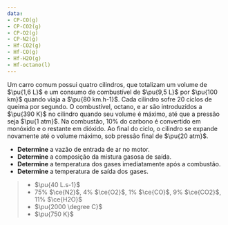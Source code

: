 ```yaml
---
data:
- CP-CO(g)
- CP-CO2(g)
- CP-O2(g)
- CP-N2(g)
- Hf-CO2(g)
- Hf-CO(g)
- Hf-H2O(g)
- Hf-octano(l)
---
```

Um carro comum possui quatro cilindros, que totalizam um volume de $\pu{1,6 L}$ e um consumo de combustível de $\pu{9,5 L}$ por $\pu{100 km}$ quando viaja a $\pu{80 km.h-1}$. Cada cilindro sofre $20$ ciclos de queima por segundo. O combustível, octano, e ar são introduzidos a $\pu{390 K}$ no cilindro quando seu volume é máximo, até que a pressão seja $\pu{1 atm}$. Na combustão, $10\%$ do carbono é convertido em monóxido e o restante em dióxido. Ao final do ciclo, o cilindro se expande novamente até o volume máximo, sob pressão final de $\pu{20 atm}$.

- **Determine** a vazão de entrada de ar no motor.
- **Determine** a composição da mistura gasosa de saída.
- **Determine** a temperatura dos gases imediatamente após a combustão.
- **Determine** a temperatura de saída dos gases.

> - $\pu{40 L.s-1}$ 
> - $75\%$ $\ce{N2}$, $4\%$ $\ce{O2}$, $1\%$ $\ce{CO}$, $9\%$ $\ce{CO2}$, $11\%$ $\ce{H2O}$  
> - $\pu{2000 \degree C}$ 
> - $\pu{750 K}$
